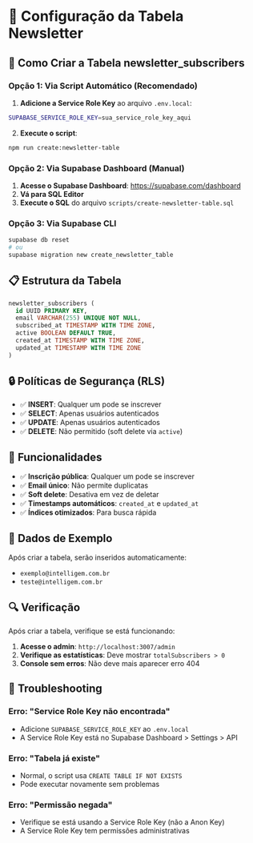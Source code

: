 # 📧 Configuração da Tabela Newsletter

## 🚀 Como Criar a Tabela newsletter_subscribers

### Opção 1: Via Script Automático (Recomendado)

1. **Adicione a Service Role Key** ao arquivo `.env.local`:
```bash
SUPABASE_SERVICE_ROLE_KEY=sua_service_role_key_aqui
```

2. **Execute o script**:
```bash
npm run create:newsletter-table
```

### Opção 2: Via Supabase Dashboard (Manual)

1. **Acesse o Supabase Dashboard**: https://supabase.com/dashboard
2. **Vá para SQL Editor**
3. **Execute o SQL** do arquivo `scripts/create-newsletter-table.sql`

### Opção 3: Via Supabase CLI

```bash
supabase db reset
# ou
supabase migration new create_newsletter_table
```

## 📋 Estrutura da Tabela

```sql
newsletter_subscribers (
  id UUID PRIMARY KEY,
  email VARCHAR(255) UNIQUE NOT NULL,
  subscribed_at TIMESTAMP WITH TIME ZONE,
  active BOOLEAN DEFAULT TRUE,
  created_at TIMESTAMP WITH TIME ZONE,
  updated_at TIMESTAMP WITH TIME ZONE
)
```

## 🔒 Políticas de Segurança (RLS)

- ✅ **INSERT**: Qualquer um pode se inscrever
- ✅ **SELECT**: Apenas usuários autenticados
- ✅ **UPDATE**: Apenas usuários autenticados
- ✅ **DELETE**: Não permitido (soft delete via `active`)

## 🎯 Funcionalidades

- ✅ **Inscrição pública**: Qualquer um pode se inscrever
- ✅ **Email único**: Não permite duplicatas
- ✅ **Soft delete**: Desativa em vez de deletar
- ✅ **Timestamps automáticos**: `created_at` e `updated_at`
- ✅ **Índices otimizados**: Para busca rápida

## 🧪 Dados de Exemplo

Após criar a tabela, serão inseridos automaticamente:
- `exemplo@intelligem.com.br`
- `teste@intelligem.com.br`

## 🔍 Verificação

Após criar a tabela, verifique se está funcionando:

1. **Acesse o admin**: `http://localhost:3007/admin`
2. **Verifique as estatísticas**: Deve mostrar `totalSubscribers > 0`
3. **Console sem erros**: Não deve mais aparecer erro 404

## 🚨 Troubleshooting

### Erro: "Service Role Key não encontrada"
- Adicione `SUPABASE_SERVICE_ROLE_KEY` ao `.env.local`
- A Service Role Key está no Supabase Dashboard > Settings > API

### Erro: "Tabela já existe"
- Normal, o script usa `CREATE TABLE IF NOT EXISTS`
- Pode executar novamente sem problemas

### Erro: "Permissão negada"
- Verifique se está usando a Service Role Key (não a Anon Key)
- A Service Role Key tem permissões administrativas
